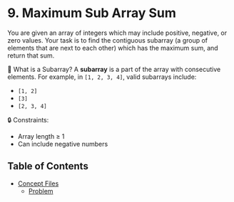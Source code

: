 # 9. Maximum Sub Array Sum

You are given an array of integers which may include positive, negative, or zero values.
Your task is to find the contiguous subarray (a group of elements that are next to each other) which has the maximum sum, and return that sum.

🧠 What is a Subarray?
A **subarray** is a part of the array with consecutive elements.
For example, in `[1, 2, 3, 4]`, valid subarrays include:
- `[1, 2]`
- `[3]`
- `[2, 3, 4]`

🔒 Constraints:
- Array length ≥ 1
- Can include negative numbers

## Table of Contents
- [Concept Files](#concept-files)
  - [Problem](/09_Maximum_SubArray_Sum/01.cpp)